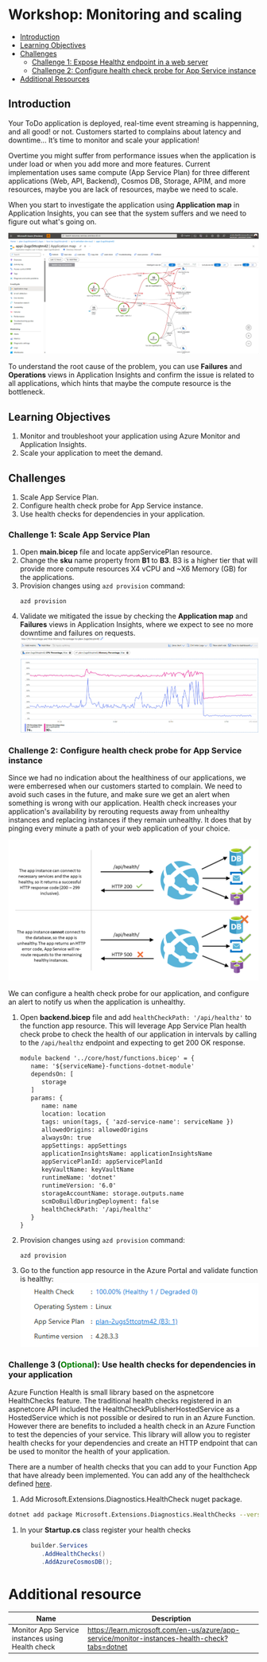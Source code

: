 # Workshop: Monitoring and scaling

- [Introduction](#introduction)
- [Learning Objectives](#learning-objectives)
- [Challenges](#challenges)
    - [Challenge 1: Expose Healthz endpoint in a web server](#challenge-1)
    - [Challenge 2: Configure health check probe for App Service instance](#challenge-2)
- [Additional Resources](#additional-resources)


## Introduction <a name="introduction"></a>
Your ToDo application is deployed, real-time event streaming is happenning, and all good! or not. Customers started to complains about latency and downtime... It’s time to monitor and scale your application!

Overtime you might suffer from performance issues when the application is under load or when you add more and more features. Current implementation uses same compute (App Service Plan) for three different applications (Web, API, Backend), Cosmos DB, Storage, APIM, and more resources, maybe you are lack of resources, maybe we need to scale.

When you start to investigate the application using **Application map** in Application Insights, you can see that the system suffers and we need to figure out what's going on.

![Monitor downtime](../assets/monitor-downtime.png)

To understand the root cause of the problem, you can use **Failures** and **Operations** views in Application Insights and confirm the issue is related to all applications, which hints that maybe the compute resource is the bottleneck.


## Learning Objectives <a name="learning-objectives"></a>
1. Monitor and troubleshoot your application using Azure Monitor and Application Insights.
1. Scale your application to meet the demand.


## Challenges <a name="challenges"></a>
1. Scale App Service Plan.
1. Configure health check probe for App Service instance.
1. Use health checks for dependencies in your application.

### Challenge 1: Scale App Service Plan <a name="challenge-1"></a>
1. Open **main.bicep** file and locate appServicePlan resource.
1. Change the **sku** name property from **B1** to **B3**. B3 is a higher tier that will provide more compute resources X4 vCPU and ~X6 Memory (GB) for the applications.
1. Provision changes using `azd provision` command:
      ```azdeveloper
      azd provision
      ```
1. Validate we mitigated the issue by checking the **Application map** and **Failures** views in Application Insights, where we expect to see no more downtime and failures on requests.
![Monitor App Service Plan](../assets/monitor-app-service-plan.png)


### Challenge 2: Configure health check probe for App Service instance <a name="challenge-2"></a>
Since we had no indication about the healthiness of our applications, we were emberresed when our customers started to complain. We need to avoid such cases in the future, and make sure we get an alert when something is wrong with our application.
Health check increases your application's availability by rerouting requests away from unhealthy instances and replacing instances if they remain unhealthy. It does that by pinging every minute a path of your web application of your choice.

![HealthCheckDiagram](../assets/health-check-diagram.png)

We can configure a health check probe for our application, and configure an alert to notify us when the application is unhealthy.
1. Open **backend.bicep** file and add `healthCheckPath: '/api/healthz'` to the function app resource. This will leverage App Service Plan health check probe to check the health of our application in intervals by calling to the `/api/healthz` endpoint and expecting to get 200 OK response.
   ```bicep
   module backend '../core/host/functions.bicep' = {
      name: '${serviceName}-functions-dotnet-module'
      dependsOn: [
         storage
      ]
      params: {
         name: name
         location: location
         tags: union(tags, { 'azd-service-name': serviceName })
         allowedOrigins: allowedOrigins
         alwaysOn: true
         appSettings: appSettings
         applicationInsightsName: applicationInsightsName
         appServicePlanId: appServicePlanId
         keyVaultName: keyVaultName
         runtimeName: 'dotnet'
         runtimeVersion: '6.0'
         storageAccountName: storage.outputs.name
         scmDoBuildDuringDeployment: false
         healthCheckPath: '/api/healthz'
      }
   }
   ```
1. Provision changes using `azd provision` command:
      ```azdeveloper
      azd provision
      ```
1. Go to the function app resource in the Azure Portal and validate function is healthy:
![Healthcheck](../assets/healthcheck.png)


### Challenge 3 (<span style="color:green"><b>Optional</b></span>): Use health checks for dependencies in your application <a name="challenge-3"></a>
Azure Function Health is small library based on the aspnetcore HealthChecks feature. The traditional health checks registered in an aspnetcore API included the HealthCheckPublisherHostedService as a HostedService which is not possible or desired to run in an Azure Function. However there are benefits to included a health check in an Azure Function to test the depencies of your service. This library will allow you to register health checks for your dependencies and create an HTTP endpoint that can be used to monitor the health of your application.

There are a number of health checks that you can add to your Function App that have already been implemented. You can add any of the healthcheck defined [here](https://github.com/Xabaril/AspNetCore.Diagnostics.HealthChecks).

1. Add Microsoft.Extensions.Diagnostics.HealthCheck nuget package.
```bash
dotnet add package Microsoft.Extensions.Diagnostics.HealthChecks --version 6.0.25
```
1. In your **Startup.cs** class register your health checks
   ```csharp
      builder.Services
         .AddHealthChecks()
         .AddAzureCosmosDB();
   ```


# Additional resource
| Name | Description |
| --- | --- |
| Monitor App Service instances using Health check | https://learn.microsoft.com/en-us/azure/app-service/monitor-instances-health-check?tabs=dotnet |